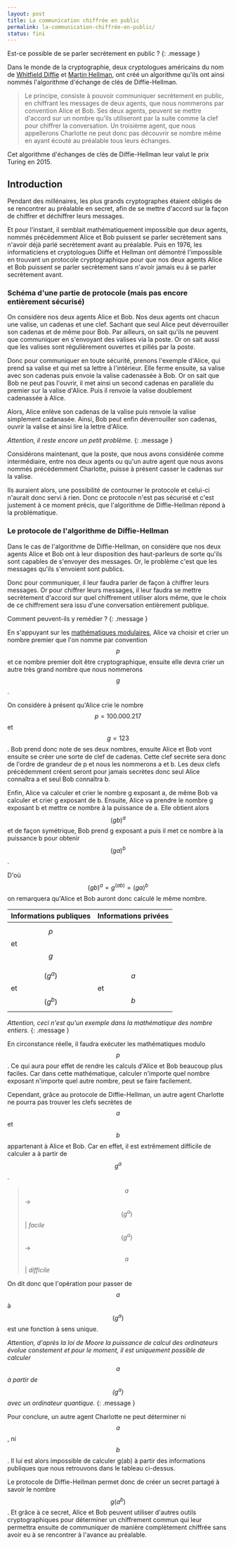 ```yaml
---
layout: post
title: La communication chiffrée en public
permalink: la-communication-chiffrée-en-public/
status: fini
---
```


Est-ce possible de se parler secrètement en public ?
{: .message }

Dans le monde de la cryptographie, deux cryptologues américains du nom de [Whitfield Diffie](https://fr.wikipedia.org/wiki/Whitfield_Diffie) et [Martin Hellman](https://fr.wikipedia.org/wiki/Martin_Hellman), ont créé un algorithme qu'ils ont ainsi nommés l'algorithme d'échange de clés de Diffie-Hellman.

> Le principe, consiste à pouvoir communiquer secrètement en public, en chiffrant les messages de deux agents, que nous nommerons par convention Alice et Bob. Ses deux agents, peuvent se mettre d'accord sur un nombre qu'ils utiliseront par la suite comme la clef pour chiffrer la conversation. Un troisième agent, que nous appellerons Charlotte ne peut donc pas découvrir se nombre même en ayant écouté au préalable tous leurs échanges.

Cet algorithme d'échanges de clés de Diffie-Hellman leur valut le prix Turing en 2015.

## Introduction

Pendant des millénaires, les plus grands cryptographes étaient obligés de se rencontrer au préalable en secret, afin de se mettre d'accord sur la façon de chiffrer et déchiffrer leurs messages. 

Et pour l'instant, il semblait mathématiquement impossible que deux agents, nommés précédemment Alice et Bob puissent se parler secrètement sans n'avoir déjà parlé secrètement avant au préalable. Puis en 1976, les informaticiens et cryptologues Diiffe et Hellman ont démontré l'impossible en trouvant un protocole cryptographique pour que nos deux agents Alice et Bob puissent se parler secrètement sans n'avoir jamais eu à se parler secrètement avant.

### Schéma d'une partie de protocole (mais pas encore entièrement sécurisé)

On considère nos deux agents Alice et Bob. Nos deux agents ont chacun une valise, un cadenas et une clef. Sachant que seul Alice peut déverrouiller son cadenas et de même pour Bob. Par ailleurs, on sait qu'ils ne peuvent que communiquer en s'envoyant des valises via la poste. Or on sait aussi que les valises sont régulièrement ouvertes et pillés par la poste.

Donc pour communiquer en toute sécurité, prenons l'exemple d'Alice, qui prend sa valise et qui met sa lettre à l'intérieur. Elle ferme ensuite, sa valise avec son cadenas puis envoie la valise cadenassée à Bob. Or on sait que Bob ne peut pas l'ouvrir, il met ainsi un second cadenas en parallèle du premier sur la valise d'Alice. Puis il renvoie la valise doublement cadenassée à Alice.

Alors, Alice enlève son cadenas de la valise puis renvoie la valise simplement cadanasée. Ainsi, Bob peut enfin déverrouiller son cadenas, ouvrir la valise et ainsi lire la lettre d'Alice.

*Attention, il reste encore un petit problème.*
{: .message }

Considérons maintenant, que la poste, que nous avons considérée comme intermédiaire, entre nos deux agents ou qu'un autre agent que nous avons nommés précédemment Charlotte, puisse à présent casser le cadenas sur la valise.

Ils auraient alors, une possibilité de contourner le protocole et celui-ci n'aurait donc servi à rien. Donc ce protocole n'est pas sécurisé et c'est justement à ce moment précis, que l'algorithme de Diffie-Hellman répond à la problématique.

### Le protocole de l'algorithme de Diffie-Hellman

Dans le cas de l'algorithme de Diffie-Hellman, on considère que nos deux agents Alice et Bob ont à leur disposition des haut-parleurs de sorte qu'ils sont capables de s'envoyer des messages. Or, le problème c'est que les messages qu'ils s'envoient sont publics.

Donc pour communiquer, il leur faudra parler de façon à chiffrer leurs messages. Or pour chiffrer leurs messages, il leur faudra se mettre secrètement d'accord sur quel chiffrement utiliser alors même, que le choix de ce chiffrement sera issu d'une conversation entièrement publique.

Comment peuvent-ils y remédier ?
{: .message }

En s'appuyant sur les [mathématiques modulaires](https://fr.wikipedia.org/wiki/Arithm%C3%A9tique_modulaire), Alice va choisir et crier un nombre premier que l'on nomme par convention $$ p $$ et ce nombre premier doit être cryptographique, ensuite elle devra crier un autre très grand nombre que nous nommerons $$ g $$.

On considère à présent qu'Alice crie le nombre $$ p = 100.000.217 $$ et $$ g = 123 $$. Bob prend donc note de ses deux nombres, ensuite Alice et Bob vont ensuite se créer une sorte de clef de cadenas. Cette clef secrète sera donc de l'ordre de grandeur de p et nous les nommerons a et b. Les deux clefs précédemment créent seront pour jamais secrètes donc seul Alice connaîtra a et seul Bob connaîtra b.

Enfin, Alice va calculer et crier le nombre g exposant a, de même Bob va calculer et crier g exposant de b. Ensuite, Alice va prendre le nombre g exposant b et mettre ce nombre à la puissance de a. Elle obtient alors $$ (gb)^a $$ et de façon symétrique, Bob prend g exposant a puis il met ce nombre à la puissance b pour obtenir $$ (ga)^b $$.

D'où $$ (gb)^a = g^(ab) = (ga)^b $$ on remarquera qu'Alice et Bob auront donc calculé le même nombre.

|Informations publiques|Informations privées|
|----------------------|--------------------|
|$$ p $$ et $$ g $$    |                    |
|$$ (g^a) $$ et $$ (g^b) $$ | $$ a $$ et $$ b $$ |

*Attention, ceci n'est qu'un exemple dans la mathématique des nombre entiers.*
{: .message }

En circonstance réelle, il faudra exécuter les mathématiques modulo $$ p $$. Ce qui aura pour effet de rendre les calculs d'Alice et Bob beaucoup plus faciles. Car dans cette mathématique, calculer n'importe quel nombre exposant n'importe quel autre nombre, peut se faire facilement.

Cependant, grâce au protocole de Diffie-Hellman, un autre agent Charlotte ne pourra pas trouver les clefs secrètes de $$ a $$ et $$ b $$ appartenant à Alice et Bob. Car en effet, il est extrêmement difficile de calculer a à partir de $$ g^a $$.  
> $$ a $$ -> $$ (g^a) $$ | *facile*  
$$ (g^a) $$ -> $$ a $$ | *difficile*

On dit donc que l'opération pour passer de $$ a $$ à $$ (g^a) $$ est une fonction à sens unique.

*Attention, d'après la loi de Moore la puissance de calcul des ordinateurs évolue constement et pour le moment, il est uniquement possible de calculer $$ a $$ à partir de $$ (g^a) $$ avec un ordinateur quantique.*
{: .message }

Pour conclure, un autre agent Charlotte ne peut déterminer ni $$ a $$, ni $$ b $$. Il lui est alors impossible de calculer g(ab) à partir des informations publiques que nous retrouvons dans le tableau ci-dessus.

Le protocole de Diffie-Hellman permet donc de créer un secret partagé à savoir le nombre $$ g(a^b) $$. Et grâce à ce secret, Alice et Bob peuvent utiliser d'autres outils cryptographiques pour déterminer un chiffrement commun qui leur permettra ensuite de communiquer de manière complètement chiffrée sans avoir eu à se rencontrer à l'avance au préalable.
